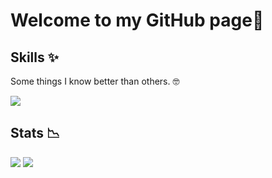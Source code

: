# Welcome to my GitHub page👋

## Skills ✨

Some things I know better than others. 🤓

<div>
    <img src="https://skillicons.dev/icons?i=c,cpp,cmake,py,qt,java,kotlin,gradle,js,ts,html,css,vite,npm,git,md,svg,docker,github,windows,powershell,vscode,visualstudio,pycharm,idea,androidstudio&theme=dark&perline=10"/>
    <!-- New When Qt Widgets is added <img src="https://skills-icons.vercel.app/api/icons?i=c,cpp,cmake,python,qt-widgets,java,kotlin,gradle,js,ts,html,css,vite,npm,git,md,svg,docker,github,windows,powershell,vscode,visualstudio,pycharm,intellijidea,androidstudio&theme=dark&perline=10"/> -->
</div>

## Stats 📉

<div>  
  <img src="https://github-readme-stats.vercel.app/api?username=Fa1ki&show_icons=true&bg_color=151b23&text_color=DEE1E5&title_color=4493f8&border_color=37434F&hide_border=true" />
  <img src="https://github-readme-stats.vercel.app/api/top-langs/?username=Fa1ki&layout=compact&hide=html,cmake&bg_color=151b23&text_color=DEE1E5&title_color=4493f8&border_color=37434F&hide_border=true" />
</div> 


<!---
Fa1ki/Fa1ki is a ✨ special ✨ repository because its `README.md` (this file) appears on your GitHub profile.
You can click the Preview link to take a look at your changes.
--->
